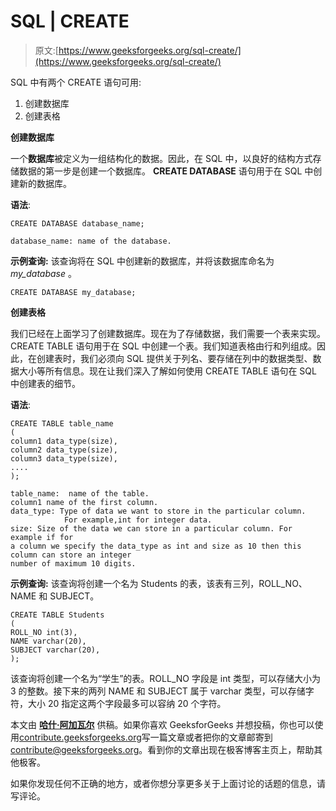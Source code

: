 # SQL | CREATE

> 原文:[https://www.geeksforgeeks.org/sql-create/](https://www.geeksforgeeks.org/sql-create/)

SQL 中有两个 CREATE 语句可用:

1.  创建数据库
2.  创建表格

**创建数据库**

一个**数据库**被定义为一组结构化的数据。因此，在 SQL 中，以良好的结构方式存储数据的第一步是创建一个数据库。 **CREATE DATABASE** 语句用于在 SQL 中创建新的数据库。

**语法**:

```
CREATE DATABASE database_name;

database_name: name of the database.

```

**示例查询:**
该查询将在 SQL 中创建新的数据库，并将该数据库命名为 *my_database* 。

```
CREATE DATABASE my_database;

```

**创建表格**

我们已经在上面学习了创建数据库。现在为了存储数据，我们需要一个表来实现。CREATE TABLE 语句用于在 SQL 中创建一个表。我们知道表格由行和列组成。因此，在创建表时，我们必须向 SQL 提供关于列名、要存储在列中的数据类型、数据大小等所有信息。现在让我们深入了解如何使用 CREATE TABLE 语句在 SQL 中创建表的细节。

**语法**:

```
CREATE TABLE table_name
(
column1 data_type(size),
column2 data_type(size),
column3 data_type(size),
....
);

table_name:  name of the table.
column1 name of the first column.
data_type: Type of data we want to store in the particular column. 
            For example,int for integer data.
size: Size of the data we can store in a particular column. For example if for
a column we specify the data_type as int and size as 10 then this column can store an integer
number of maximum 10 digits. 

```

**示例查询:**
该查询将创建一个名为 Students 的表，该表有三列，ROLL_NO、NAME 和 SUBJECT。

```
CREATE TABLE Students
(
ROLL_NO int(3),
NAME varchar(20),
SUBJECT varchar(20),
);

```

该查询将创建一个名为“学生”的表。ROLL_NO 字段是 int 类型，可以存储大小为 3 的整数。接下来的两列 NAME 和 SUBJECT 属于 varchar 类型，可以存储字符，大小 20 指定这两个字段最多可以容纳 20 个字符。

本文由 [**哈什·阿加瓦尔**](https://www.facebook.com/harsh.agarwal.16752) 供稿。如果你喜欢 GeeksforGeeks 并想投稿，你也可以使用[contribute.geeksforgeeks.org](http://www.contribute.geeksforgeeks.org)写一篇文章或者把你的文章邮寄到 contribute@geeksforgeeks.org。看到你的文章出现在极客博客主页上，帮助其他极客。

如果你发现任何不正确的地方，或者你想分享更多关于上面讨论的话题的信息，请写评论。